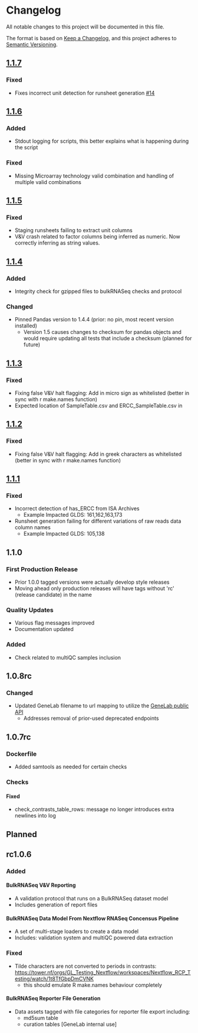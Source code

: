 # Changelog

All notable changes to this project will be documented in this file.

The format is based on [Keep a Changelog](https://keepachangelog.com/en/1.0.0/),
and this project adheres to [Semantic Versioning](https://semver.org/spec/v2.0.0.html).

## [1.1.7]

### Fixed
- Fixes incorrect unit detection for runsheet generation [#14](https://github.com/J-81/dp_tools/issues/14)
## [1.1.6]

### Added
- Stdout logging for scripts, this better explains what is happening during the script

### Fixed
- Missing Microarray technology valid combination and handling of multiple valid combinations
## [1.1.5]

### Fixed
- Staging runsheets failing to extract unit columns 
- V&V crash related to factor columns being inferred as numeric. Now correctly inferring as string values.

## [1.1.4]
### Added
- Integrity check for gzipped files to bulkRNASeq checks and protocol

### Changed
- Pinned Pandas version to 1.4.4 (prior: no pin, most recent version installed)
  - Version 1.5 causes changes to checksum for pandas objects and would require updating all tests that include a checksum (planned for future)
## [1.1.3]

### Fixed
- Fixing false V&V halt flagging: Add in micro sign as whitelisted (better in sync with r make.names function)
- Expected location of SampleTable.csv and ERCC_SampleTable.csv in 
## [1.1.2]

### Fixed
- Fixing false V&V halt flagging: Add in greek characters as whitelisted (better in sync with r make.names function)

## [1.1.1]
### Fixed
- Incorrect detection of has_ERCC from ISA Archives
  - Example Impacted GLDS: 161,162,163,173
- Runsheet generation failing for different variations of raw reads data column names
  - Example Impacted GLDS: 105,138

## 1.1.0

### First Production Release
- Prior 1.0.0 tagged versions were actually develop style releases
- Moving ahead only production releases will have tags without 'rc' (release candidate) in the name

### Quality Updates
- Various flag messages improved
- Documentation updated

### Added
- Check related to multiQC samples inclusion

## 1.0.8rc

### Changed

- Updated GeneLab filename to url mapping to utilize the [GeneLab public API](https://genelab.nasa.gov/genelabAPIs)
  - Addresses removal of prior-used deprecated endpoints

## 1.0.7rc

### Dockerfile

- Added samtools as needed for certain checks

### Checks

#### Fixed

- check_contrasts_table_rows: message no longer introduces extra newlines into log

## Planned

## rc1.0.6

### Added

#### BulkRNASeq V&V Reporting

- A validation protocol that runs on a BulkRNASeq dataset model
- Includes generation of report files

#### BulkRNASeq Data Model From Nextflow RNASeq Concensus Pipeline

- A set of multi-stage loaders to create a data model
- Includes: validation system and multiQC powered data extraction

### Fixed

- Tilde characters are not converted to periods in contrasts: https://tower.nf/orgs/GL_Testing_Nextflow/workspaces/Nextflow_RCP_Testing/watch/1t8TfGbpDmCVNK
  - this should emulate R make.names behaviour completely

#### BulkRNASeq Reporter File Generation

- Data assets tagged with file categories for reporter file export including:
  - md5sum table
  - curation tables [GeneLab internal use]

[1.1.1]: https://github.com/j-81/dp_tools/compare/1.1.0...1.1.1
[1.1.2]: https://github.com/j-81/dp_tools/compare/1.1.1...1.1.2
[1.1.3]: https://github.com/j-81/dp_tools/compare/1.1.2...1.1.3
[1.1.4]: https://github.com/j-81/dp_tools/compare/1.1.3...1.1.4
[1.1.5]: https://github.com/j-81/dp_tools/compare/1.1.4...1.1.5
[1.1.6]: https://github.com/j-81/dp_tools/compare/1.1.5...1.1.6
[1.1.7]: https://github.com/j-81/dp_tools/compare/1.1.6...1.1.7
